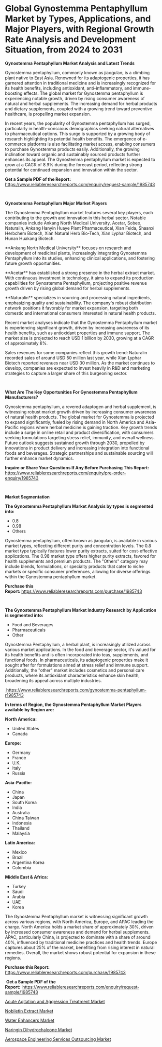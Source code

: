 <p><h1>Global Gynostemma Pentaphyllum Market by Types, Applications, and Major Players, with Regional Growth Rate Analysis and Development Situation, from 2024 to 2031</h1></p><p><strong>Gynostemma Pentaphyllum Market Analysis and Latest Trends</strong></p>
<p><p>Gynostemma pentaphyllum, commonly known as jiaogulan, is a climbing plant native to East Asia. Renowned for its adaptogenic properties, it has garnered attention in traditional medicine and is increasingly recognized for its health benefits, including antioxidant, anti-inflammatory, and immune-boosting effects. The global market for Gynostemma pentaphyllum is experiencing notable growth, driven by rising consumer awareness of natural and herbal supplements. The increasing demand for herbal products and dietary supplements, coupled with a growing trend toward preventive healthcare, is propelling market expansion.</p><p>In recent years, the popularity of Gynostemma pentaphyllum has surged, particularly in health-conscious demographics seeking natural alternatives to pharmaceutical options. This surge is supported by a growing body of research highlighting its potential health benefits. The emergence of e-commerce platforms is also facilitating market access, enabling consumers to purchase Gynostemma products easily. Additionally, the growing inclination toward organic and sustainably sourced products further enhances its appeal. The Gynostemma pentaphyllum market is expected to grow at a CAGR of 8.9% during the forecast period, reflecting strong potential for continued expansion and innovation within the sector.</p></p>
<p><strong>Get a Sample PDF of the Report:&nbsp;</strong> <a href="https://www.reliableresearchreports.com/enquiry/request-sample/1985743?utm_campaign=5&utm_medium=2&utm_source=Github&utm_content=ia&utm_term=15112024&utm_id=gynostemma-pentaphyllum">https://www.reliableresearchreports.com/enquiry/request-sample/1985743</a></p>
<p>&nbsp;</p>
<p><strong>Gynostemma Pentaphyllum Major Market Players</strong></p>
<p><p>The Gynostemma Pentaphyllum market features several key players, each contributing to the growth and innovation in this herbal sector. Notable companies include Ankang North Medical University, Acetar, Sobeo, Naturalin, Ankang Hanyin Huaye Plant Pharmaceutical, Xian Feida, Shaanxi Herbchem Biotech, Xian Natural Herb Bio-Tech, Xian Lyphar Biotech, and Hunan Huakang Biotech.</p><p>**Ankang North Medical University** focuses on research and development of medicinal plants, increasingly integrating Gynostemma Pentaphyllum into its studies, enhancing clinical applications, and fostering future growth opportunities. </p><p>**Acetar** has established a strong presence in the herbal extract market. With continuous investment in technology, it aims to expand its production capabilities for Gynostemma Pentaphyllum, projecting positive revenue growth driven by rising global demand for herbal supplements.</p><p>**Naturalin** specializes in sourcing and processing natural ingredients, emphasizing quality and sustainability. The company's robust distribution network positions it favorably for market expansion, targeting both domestic and international consumers interested in natural health products.</p><p>Recent market analyses indicate that the Gynostemma Pentaphyllum market is experiencing significant growth, driven by increasing awareness of its health benefits, such as antioxidant properties and immune support. The market size is projected to reach USD 1 billion by 2030, growing at a CAGR of approximately 8%.</p><p>Sales revenues for some companies reflect this growth trend: Naturalin recorded sales of around USD 50 million last year, while Xian Lyphar Biotech reported revenues near USD 30 million. As the market continues to develop, companies are expected to invest heavily in R&D and marketing strategies to capture a larger share of this burgeoning sector.</p></p>
<p>&nbsp;</p>
<p><strong>What Are The Key Opportunities For Gynostemma Pentaphyllum Manufacturers?</strong></p>
<p><p>Gynostemma pentaphyllum, a revered adaptogen and herbal supplement, is witnessing robust market growth driven by increasing consumer awareness of natural health products. The global market for Gynostemma is projected to expand significantly, fueled by rising demand in North America and Asia-Pacific regions where herbal medicine is gaining traction. Key growth trends include a surge in online retail and product diversification, with consumers seeking formulations targeting stress relief, immunity, and overall wellness. Future outlook suggests sustained growth through 2030, propelled by innovations in product delivery and increasing integration into functional foods and beverages. Strategic partnerships and sustainable sourcing will further enhance market dynamics.</p></p>
<p><strong>Inquire or Share Your Questions If Any Before Purchasing This Report:</strong> <a href="https://www.reliableresearchreports.com/enquiry/pre-order-enquiry/1985743?utm_campaign=5&utm_medium=2&utm_source=Github&utm_content=ia&utm_term=15112024&utm_id=gynostemma-pentaphyllum">https://www.reliableresearchreports.com/enquiry/pre-order-enquiry/1985743</a></p>
<p>&nbsp;</p>
<p><strong>Market Segmentation</strong></p>
<p><strong>The Gynostemma Pentaphyllum Market Analysis by types is segmented into:</strong></p>
<p><ul><li>0.8</li><li>0.98</li><li>Others</li></ul></p>
<p><p>Gynostemma pentaphyllum, often known as jiaogulan, is available in various market types, reflecting different purity and concentration levels. The 0.8 market type typically features lower purity extracts, suited for cost-effective applications. The 0.98 market type offers higher purity extracts, favored for health supplements and premium products. The "Others" category may include blends, formulations, or specialty products that cater to niche markets or specific consumer preferences, allowing for diverse offerings within the Gynostemma pentaphyllum market.</p></p>
<p><strong>Purchase this Report:&nbsp;</strong><a href="https://www.reliableresearchreports.com/purchase/1985743?utm_campaign=5&utm_medium=2&utm_source=Github&utm_content=ia&utm_term=15112024&utm_id=gynostemma-pentaphyllum">https://www.reliableresearchreports.com/purchase/1985743</a></p>
<p>&nbsp;</p>
<p><strong>The Gynostemma Pentaphyllum Market Industry Research by Application is segmented into:</strong></p>
<p><ul><li>Food and Beverages</li><li>Pharmaceuticals</li><li>Other</li></ul></p>
<p><p>Gynostemma Pentaphyllum, a herbal plant, is increasingly utilized across various market applications. In the food and beverage sector, it's valued for its health benefits and is often incorporated into teas, supplements, and functional foods. In pharmaceuticals, its adaptogenic properties make it sought after for formulations aimed at stress relief and immune support. Additionally, the "other" market includes cosmetics and personal care products, where its antioxidant characteristics enhance skin health, broadening its appeal across multiple industries.</p></p>
<p><a href="https://www.reliableresearchreports.com/gynostemma-pentaphyllum-r1985743?utm_campaign=5&utm_medium=2&utm_source=Github&utm_content=ia&utm_term=15112024&utm_id=gynostemma-pentaphyllum">&nbsp;https://www.reliableresearchreports.com/gynostemma-pentaphyllum-r1985743</a></p>
<p><strong>In terms of Region, the Gynostemma Pentaphyllum Market Players available by Region are:</strong></p>
<p>
    <p> <strong> North America: </strong>
        <ul>
            <li>United States</li>
            <li>Canada</li>
        </ul>
        </p> 
    <p> <strong> Europe: </strong>
        <ul>
            <li>Germany</li>
            <li>France</li>
            <li>U.K.</li>
            <li>Italy</li>
            <li>Russia</li>
        </ul>
        </p> 
    <p> <strong> Asia-Pacific: </strong>
        <ul>
            <li>China</li>
            <li>Japan</li>
            <li>South Korea</li>
            <li>India</li>
            <li>Australia</li>
            <li>China Taiwan</li>
            <li>Indonesia</li>
            <li>Thailand</li>
            <li>Malaysia</li>
        </ul>
        </p> 
    <p> <strong> Latin America: </strong>
        <ul>
            <li>Mexico</li>
            <li>Brazil</li>
            <li>Argentina Korea</li>
            <li>Colombia</li>
        </ul>
        </p> 
    <p> <strong> Middle East & Africa: </strong>
        <ul>
            <li>Turkey</li>
            <li>Saudi</li>
            <li>Arabia</li>
            <li>UAE</li>
            <li>Korea</li>
        </ul>
    </p>
    </p>
<p><p>The Gynostemma Pentaphyllum market is witnessing significant growth across various regions, with North America, Europe, and APAC leading the charge. North America holds a market share of approximately 30%, driven by increased consumer awareness and demand for herbal supplements. APAC, particularly China, is projected to dominate with a share of around 40%, influenced by traditional medicine practices and health trends. Europe captures about 25% of the market, benefiting from rising interest in natural remedies. Overall, the market shows robust potential for expansion in these regions.</p></p>
<p><strong>Purchase this Report: </strong><a href="https://www.reliableresearchreports.com/purchase/1985743?utm_campaign=5&utm_medium=2&utm_source=Github&utm_content=ia&utm_term=15112024&utm_id=gynostemma-pentaphyllum">https://www.reliableresearchreports.com/purchase/1985743</a></p>
<p>&nbsp;<strong>Get a Sample PDF of the Report:&nbsp;&nbsp;</strong><a href="https://www.reliableresearchreports.com/enquiry/request-sample/1985743?utm_campaign=5&utm_medium=2&utm_source=Github&utm_content=ia&utm_term=15112024&utm_id=gynostemma-pentaphyllum">https://www.reliableresearchreports.com/enquiry/request-sample/1985743</a></p>
<p><strong></strong></p>
<p><p><a href="https://issuu.com/reportprime-2/docs/acute-agitation-and-aggression-trea_1a603701d175e6?utm_campaign=5&utm_medium=2&utm_source=Github&utm_content=ia&utm_term=15112024&utm_id=gynostemma-pentaphyllum">Acute Agitation and Aggression Treatment Market</a></p><p><a href="https://github.com/lylyparadise/Market-Research-Report-List-5/blob/main/nobiletin-extract-market.md?utm_campaign=5&utm_medium=2&utm_source=Github&utm_content=ia&utm_term=15112024&utm_id=gynostemma-pentaphyllum">Nobiletin Extract Market</a></p><p><a href="https://www.linkedin.com/pulse/water-enhancers-market-global-regional-analysis-focus-region-hnr6c?utm_campaign=5&utm_medium=2&utm_source=Github&utm_content=ia&utm_term=15112024&utm_id=gynostemma-pentaphyllum">Water Enhancers Market</a></p><p><a href="https://github.com/FlorianWolf90/Market-Research-Report-List-1/blob/main/naringin-dihydrochalcone-market.md?utm_campaign=5&utm_medium=2&utm_source=Github&utm_content=ia&utm_term=15112024&utm_id=gynostemma-pentaphyllum">Naringin Dihydrochalcone Market</a></p><p><a href="https://issuu.com/reportprime-2/docs/aerospace-engineering-services-outs_de2917cfa5f00f?utm_campaign=5&utm_medium=2&utm_source=Github&utm_content=ia&utm_term=15112024&utm_id=gynostemma-pentaphyllum">Aerospace Engineering Services Outsourcing Market</a></p></p>
